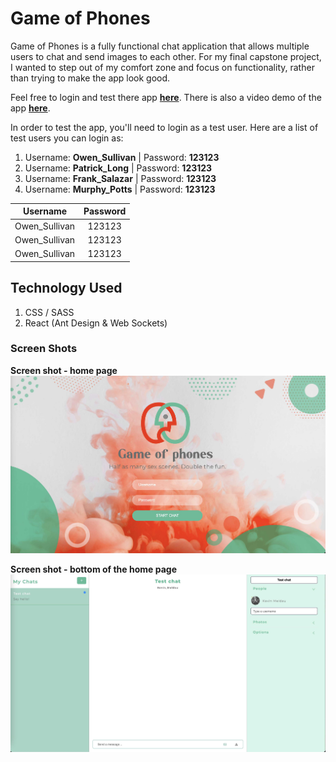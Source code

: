 # Game of Phones

Game of Phones is a fully functional chat application that allows multiple users to chat and send images to each other.
For my final capstone project, I wanted to step out of my comfort zone and focus on functionality, rather than trying to make the app look good.

Feel free to login and test there app **[here](https://game-of-phones.vercel.app/)**. There is also a video demo of the app **[here](https://game-of-phones.vercel.app/)**.

In order to test the app, you'll need to login as a test user. Here are a list of test users you can login as:

1. Username: **Owen_Sullivan**  |  Password: **123123**
2. Username: **Patrick_Long**  |  Password: **123123**
3. Username: **Frank_Salazar**  |  Password: **123123**
4. Username: **Murphy_Potts**  |  Password: **123123**

| Username        | Password           |
| ------------- |:-------------:|
| Owen_Sullivan      | 123123 |
| Owen_Sullivan      | 123123 |
| Owen_Sullivan      | 123123 |

## Technology Used

1. CSS / SASS
2. React (Ant Design & Web Sockets)

### Screen Shots

**Screen shot - home page**
![Screen shot of home page](public/images/gop-login.jpg)

**Screen shot - bottom of the home page**
![Screen shot of home page](public/images/gop-chat.jpg)
